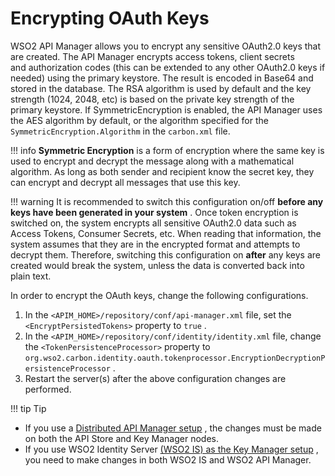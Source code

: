 # Encrypting OAuth Keys

WSO2 API Manager allows you to encrypt any sensitive OAuth2.0 keys that are created. The API Manager encrypts access tokens, client secrets and authorization codes (this can be extended to any other OAuth2.0 keys if needed) using the primary keystore. The result is encoded in Base64 and stored in the database. The RSA algorithm is used by default and the key strength (1024, 2048, etc) is based on the private key strength of the primary keystore. If SymmetricEncryption is enabled, the API Manager uses the AES algorithm by default, or the algorithm specified for the `SymmetricEncryption.Algorithm` in the `carbon.xml` file.

!!! info
**Symmetric Encryption** is a form of encryption where the same key is used to encrypt and decrypt the message along with a mathematical algorithm. As long as both sender and recipient know the secret key, they can encrypt and decrypt all messages that use this key.

!!! warning
It is recommended to switch this configuration on/off **before any keys have been generated in your system** . Once token encryption is switched on, the system encrypts all sensitive OAuth2.0 data such as Access Tokens, Consumer Secrets, etc. When reading that information, the system assumes that they are in the encrypted format and attempts to decrypt them. Therefore, switching this configuration on **after** any keys are created would break the system, unless the data is converted back into plain text.


In order to encrypt the OAuth keys, change the following configurations.

1.  In the `<APIM_HOME>/repository/conf/api-manager.xml` file, set the `<EncryptPersistedTokens>` property to `true` .
2.  In the `<APIM_HOME>/repository/conf/identity/identity.xml` file, change the `<TokenPersistenceProcessor>` property to `org.wso2.carbon.identity.oauth.tokenprocessor.EncryptionDecryptionPersistenceProcessor` .
3.  Restart the server(s) after the above configuration changes are performed.

!!! tip
Tip

-   If you use a [Distributed API Manager setup](https://docs.wso2.com/display/AM210/Distributed+Deployment+of+API+Manager) , the changes must be made on both the API Store and Key Manager nodes.
-   If you use WSO2 Identity Server [(WSO2 IS) as the Key Manager setup](https://docs.wso2.com/display/CLUSTER44x/Configuring+WSO2+Identity+Server+as+the+Key+Manager+in+WSO2+API+Manager) , you need to make changes in both WSO2 IS and WSO2 API Manager.


